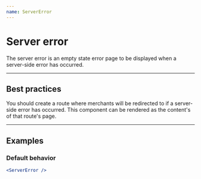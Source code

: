 ```yaml
---
name: ServerError
---
```


# Server error

The server error is an empty state error page to be displayed when a server-side error has occurred.

---

## Best practices

You should create a route where merchants will be redirected to if a server-side error has occurred. This component can be rendered as the content's of that route's page.

---

## Examples

### Default behavior

```jsx
<ServerError />
```
